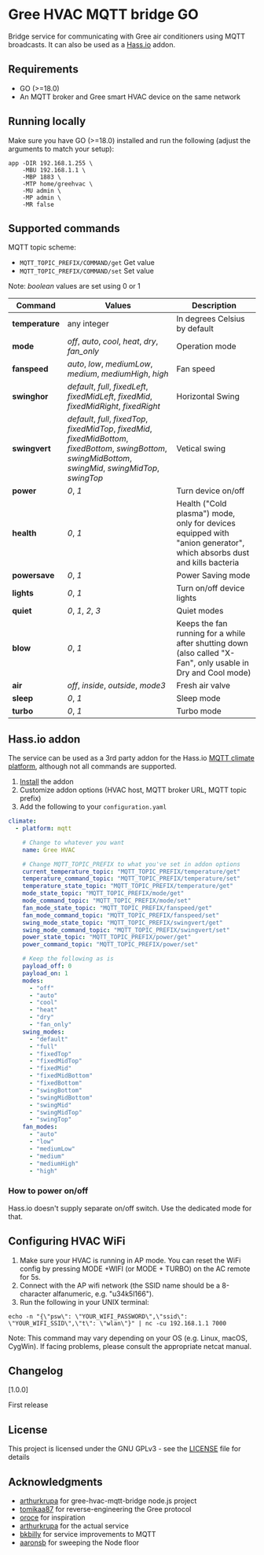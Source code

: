 # Gree HVAC MQTT bridge GO

Bridge service for communicating with Gree air conditioners using MQTT broadcasts. It can also be used as a [Hass.io](https://home-assistant.io/) addon.

## Requirements

- GO (>=18.0)
- An MQTT broker and Gree smart HVAC device on the same network

## Running locally

Make sure you have GO (>=18.0) installed and run the following (adjust the arguments to match your setup):

```shell
app -DIR 192.168.1.255 \
    -MBU 192.168.1.1 \
    -MBP 1883 \
    -MTP home/greehvac \
    -MU admin \
    -MP admin \
    -MR false
```

## Supported commands

MQTT topic scheme:

- `MQTT_TOPIC_PREFIX/COMMAND/get` Get value
- `MQTT_TOPIC_PREFIX/COMMAND/set` Set value

Note: _boolean_ values are set using 0 or 1

| Command         | Values                                                                                                                                                            | Description                                                                                                          |
|-----------------|-------------------------------------------------------------------------------------------------------------------------------------------------------------------|----------------------------------------------------------------------------------------------------------------------|
| **temperature** | any integer                                                                                                                                                       | In degrees Celsius by default                                                                                        |
| **mode**        | _off_, _auto_, _cool_, _heat_, _dry_, _fan_only_                                                                                                                  | Operation mode                                                                                                       |
| **fanspeed**    | _auto_, _low_, _mediumLow_, _medium_, _mediumHigh_, _high_                                                                                                        | Fan speed                                                                                                            |
| **swinghor**    | _default_, _full_, _fixedLeft_, _fixedMidLeft_, _fixedMid_, _fixedMidRight_, _fixedRight_                                                                         | Horizontal Swing                                                                                                     |
| **swingvert**   | _default_, _full_, _fixedTop_, _fixedMidTop_, _fixedMid_, _fixedMidBottom_, _fixedBottom_, _swingBottom_, _swingMidBottom_, _swingMid_, _swingMidTop_, _swingTop_ | Vetical swing                                                                                                        |
| **power**       | _0_, _1_                                                                                                                                                          | Turn device on/off                                                                                                   |
| **health**      | _0_, _1_                                                                                                                                                          | Health ("Cold plasma") mode, only for devices equipped with "anion generator", which absorbs dust and kills bacteria |
| **powersave**   | _0_, _1_                                                                                                                                                          | Power Saving mode                                                                                                    |
| **lights**      | _0_, _1_                                                                                                                                                          | Turn on/off device lights                                                                                            |
| **quiet**       | _0_, _1_, _2_, _3_                                                                                                                                                | Quiet modes                                                                                                          |
| **blow**        | _0_, _1_                                                                                                                                                          | Keeps the fan running for a while after shutting down (also called "X-Fan", only usable in Dry and Cool mode)        |
| **air**         | _off_, _inside_, _outside_, _mode3_                                                                                                                               | Fresh air valve                                                                                                      |
| **sleep**       | _0_, _1_                                                                                                                                                          | Sleep mode                                                                                                           |
| **turbo**       | _0_, _1_                                                                                                                                                          | Turbo mode                                                                                                           |

## Hass.io addon

The service can be used as a 3rd party addon for the Hass.io [MQTT climate platform](https://home-assistant.io/components/climate.mqtt/), although not all commands are supported.

1. [Install](https://home-assistant.io/hassio/installing_third_party_addons/) the addon
2. Customize addon options (HVAC host, MQTT broker URL, MQTT topic prefix)
3. Add the following to your `configuration.yaml`

```yaml
climate:
  - platform: mqtt

    # Change to whatever you want
    name: Gree HVAC

    # Change MQTT_TOPIC_PREFIX to what you've set in addon options
    current_temperature_topic: "MQTT_TOPIC_PREFIX/temperature/get"
    temperature_command_topic: "MQTT_TOPIC_PREFIX/temperature/set"
    temperature_state_topic: "MQTT_TOPIC_PREFIX/temperature/get"
    mode_state_topic: "MQTT_TOPIC_PREFIX/mode/get"
    mode_command_topic: "MQTT_TOPIC_PREFIX/mode/set"
    fan_mode_state_topic: "MQTT_TOPIC_PREFIX/fanspeed/get"
    fan_mode_command_topic: "MQTT_TOPIC_PREFIX/fanspeed/set"
    swing_mode_state_topic: "MQTT_TOPIC_PREFIX/swingvert/get"
    swing_mode_command_topic: "MQTT_TOPIC_PREFIX/swingvert/set"
    power_state_topic: "MQTT_TOPIC_PREFIX/power/get"
    power_command_topic: "MQTT_TOPIC_PREFIX/power/set"

    # Keep the following as is
    payload_off: 0
    payload_on: 1
    modes:
      - "off"
      - "auto"
      - "cool"
      - "heat"
      - "dry"
      - "fan_only"
    swing_modes:
      - "default"
      - "full"
      - "fixedTop"
      - "fixedMidTop"
      - "fixedMid"
      - "fixedMidBottom"
      - "fixedBottom"
      - "swingBottom"
      - "swingMidBottom"
      - "swingMid"
      - "swingMidTop"
      - "swingTop"
    fan_modes:
      - "auto"
      - "low"
      - "mediumLow"
      - "medium"
      - "mediumHigh"
      - "high"
```

### How to power on/off

Hass.io doesn't supply separate on/off switch. Use the dedicated mode for that.


## Configuring HVAC WiFi

1. Make sure your HVAC is running in AP mode. You can reset the WiFi config by pressing MODE +WIFI (or MODE + TURBO) on the AC remote for 5s.
2. Connect with the AP wifi network (the SSID name should be a 8-character alfanumeric, e.g. "u34k5l166").
3. Run the following in your UNIX terminal:

```shell
echo -n "{\"psw\": \"YOUR_WIFI_PASSWORD\",\"ssid\": \"YOUR_WIFI_SSID\",\"t\": \"wlan\"}" | nc -cu 192.168.1.1 7000
````

Note: This command may vary depending on your OS (e.g. Linux, macOS, CygWin). If facing problems, please consult the appropriate netcat manual.

## Changelog

[1.0.0]

First release

## License

This project is licensed under the GNU GPLv3 - see the [LICENSE](LICENSE) file for details

## Acknowledgments

- [arthurkrupa](https://github.com/arthurkrupa) for gree-hvac-mqtt-bridge node.js project
- [tomikaa87](https://github.com/tomikaa87) for reverse-engineering the Gree protocol
- [oroce](https://github.com/oroce) for inspiration
- [arthurkrupa](https://https://github.com/arthurkrupa) for the actual service
- [bkbilly](https://github.com/bkbilly) for service improvements to MQTT
- [aaronsb](https://github.com/aaronsb) for sweeping the Node floor
